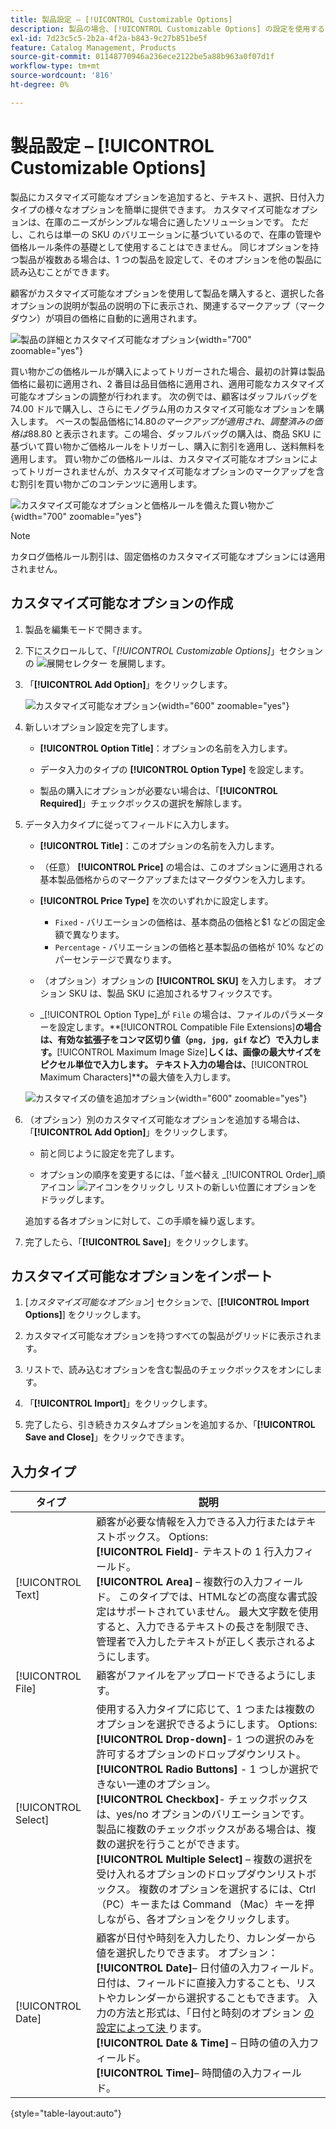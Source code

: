 ```yaml
---
title: 製品設定 – [!UICONTROL Customizable Options]
description: 製品の場合、[!UICONTROL Customizable Options] の設定を使用すると、テキスト、選択、日付入力タイプのオプションを選択できます。
exl-id: 7d23c5c5-2b2a-4f2a-b843-9c27b851be5f
feature: Catalog Management, Products
source-git-commit: 01148770946a236ece2122be5a88b963a0f07d1f
workflow-type: tm+mt
source-wordcount: '816'
ht-degree: 0%

---
```


# 製品設定 – [!UICONTROL Customizable Options]

製品にカスタマイズ可能なオプションを追加すると、テキスト、選択、日付入力タイプの様々なオプションを簡単に提供できます。 カスタマイズ可能なオプションは、在庫のニーズがシンプルな場合に適したソリューションです。 ただし、これらは単一の SKU のバリエーションに基づいているので、在庫の管理や価格ルール条件の基礎として使用することはできません。 同じオプションを持つ製品が複数ある場合は、1 つの製品を設定して、そのオプションを他の製品に読み込むことができます。

顧客がカスタマイズ可能なオプションを使用して製品を購入すると、選択した各オプションの説明が製品の説明の下に表示され、関連するマークアップ（マークダウン）が項目の価格に自動的に適用されます。

![ 製品の詳細とカスタマイズ可能なオプション ](./assets/storefront-customizable-option-product-detail.png){width="700" zoomable="yes"}

買い物かごの価格ルールが購入によってトリガーされた場合、最初の計算は製品価格に最初に適用され、2 番目は品目価格に適用され、適用可能なカスタマイズ可能なオプションの調整が行われます。 次の例では、顧客はダッフルバッグを 74.00 ドルで購入し、さらにモノグラム用のカスタマイズ可能なオプションを購入します。 ベースの製品価格に$14.80 のマークアップが適用され、調整済みの価格は$88.80 と表示されます。この場合、ダッフルバッグの購入は、商品 SKU に基づいて買い物かご価格ルールをトリガーし、購入に割引を適用し、送料無料を適用します。 買い物かごの価格ルールは、カスタマイズ可能なオプションによってトリガーされませんが、カスタマイズ可能なオプションのマークアップを含む割引を買い物かごのコンテンツに適用します。

![ カスタマイズ可能なオプションと価格ルールを備えた買い物かご ](./assets/storefront-customizable-option-cart-price-rule.png){width="700" zoomable="yes"}

>[!NOTE]
>
>カタログ価格ルール割引は、固定価格のカスタマイズ可能なオプションには適用されません。

## カスタマイズ可能なオプションの作成

1. 製品を編集モードで開きます。

1. 下にスクロールして、「_[!UICONTROL Customizable Options]_」セクションの ![ 展開セレクター ](../assets/icon-display-expand.png) を展開します。

1. 「**[!UICONTROL Add Option]**」をクリックします。

   ![ カスタマイズ可能なオプション ](./assets/product-customizable-options.png){width="600" zoomable="yes"}

1. 新しいオプション設定を完了します。

   - **[!UICONTROL Option Title]**：オプションの名前を入力します。

   - データ入力のタイプの **[!UICONTROL Option Type]** を設定します。

   - 製品の購入にオプションが必要ない場合は、「**[!UICONTROL Required]**」チェックボックスの選択を解除します。

1. データ入力タイプに従ってフィールドに入力します。

   - **[!UICONTROL Title]**：このオプションの名前を入力します。

   - （任意） **[!UICONTROL Price]** の場合は、このオプションに適用される基本製品価格からのマークアップまたはマークダウンを入力します。

   - **[!UICONTROL Price Type]** を次のいずれかに設定します。

      - `Fixed` - バリエーションの価格は、基本商品の価格と$1 などの固定金額で異なります。
      - `Percentage` - バリエーションの価格と基本製品の価格が 10% などのパーセンテージで異なります。

   - （オプション）オプションの **[!UICONTROL SKU]** を入力します。 オプション SKU は、製品 SKU に追加されるサフィックスです。

   - _[!UICONTROL Option Type]_が `File` の場合は、ファイルのパラメーターを設定します。**[!UICONTROL Compatible File Extensions]**の場合は、有効な拡張子をコンマ区切り値（`png, jpg, gif` など）で入力します。**[!UICONTROL Maximum Image Size]**しくは、画像の最大サイズをピクセル単位で入力します。 テキスト入力の場合は、**[!UICONTROL Maximum Characters]**の最大値を入力します。

   ![ カスタマイズの値を追加オプション ](./assets/product-customizable-options-add-values.png){width="600" zoomable="yes"}

1. （オプション）別のカスタマイズ可能なオプションを追加する場合は、「**[!UICONTROL Add Option]**」をクリックします。

   - 前と同じように設定を完了します。

   - オプションの順序を変更するには、「並べ替え _[!UICONTROL Order]_順アイコン ![ アイコンをクリックし ](../assets/icon-sort-order.png) リストの新しい位置にオプションをドラッグします。

   追加する各オプションに対して、この手順を繰り返します。

1. 完了したら、「**[!UICONTROL Save]**」をクリックします。

## カスタマイズ可能なオプションをインポート

1. [_カスタマイズ可能なオプション_] セクションで、[**[!UICONTROL Import Options]**] をクリックします。


1. カスタマイズ可能なオプションを持つすべての製品がグリッドに表示されます。

1. リストで、読み込むオプションを含む製品のチェックボックスをオンにします。

1. 「**[!UICONTROL Import]**」をクリックします。

1. 完了したら、引き続きカスタムオプションを追加するか、「**[!UICONTROL Save and Close]**」をクリックできます。

## 入力タイプ

| タイプ | 説明 |
|---------------------|---------------|
| [!UICONTROL Text] | 顧客が必要な情報を入力できる入力行またはテキストボックス。 Options:<br />**[!UICONTROL Field]**- テキストの 1 行入力フィールド。<br />**[!UICONTROL Area]** – 複数行の入力フィールド。 このタイプでは、HTMLなどの高度な書式設定はサポートされていません。 最大文字数を使用すると、入力できるテキストの長さを制限でき、管理者で入力したテキストが正しく表示されるようにします。 |
| [!UICONTROL File] | 顧客がファイルをアップロードできるようにします。 |
| [!UICONTROL Select] | 使用する入力タイプに応じて、1 つまたは複数のオプションを選択できるようにします。 Options:<br />**[!UICONTROL Drop-down]**- 1 つの選択のみを許可するオプションのドロップダウンリスト。<br />**[!UICONTROL Radio Buttons]** - 1 つしか選択できない一連のオプション。<br />**[!UICONTROL Checkbox]**- チェックボックスは、yes/no オプションのバリエーションです。 製品に複数のチェックボックスがある場合は、複数の選択を行うことができます。<br />**[!UICONTROL Multiple Select]** – 複数の選択を受け入れるオプションのドロップダウンリストボックス。 複数のオプションを選択するには、Ctrl （PC）キーまたは Command （Mac）キーを押しながら、各オプションをクリックします。 |
| [!UICONTROL Date] | 顧客が日付や時刻を入力したり、カレンダーから値を選択したりできます。 オプション：<br />**[!UICONTROL Date]**– 日付値の入力フィールド。 日付は、フィールドに直接入力することも、リストやカレンダーから選択することもできます。 入力の方法と形式は、「日付と時刻のオプション [ の設定によって決 ](attributes-input-types.md#date-and-time-options) ります。<br />**[!UICONTROL Date & Time]** – 日時の値の入力フィールド。<br />**[!UICONTROL Time]**– 時間値の入力フィールド。 |

{style="table-layout:auto"}
